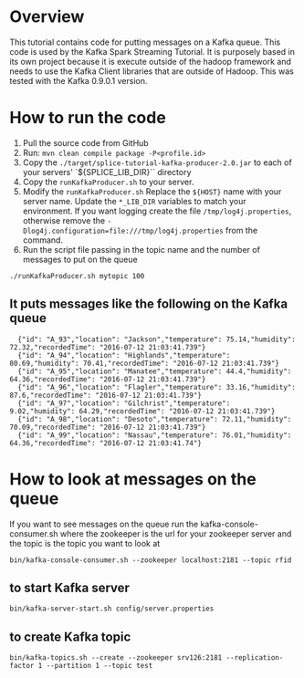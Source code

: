 # Overview
This tutorial contains code for putting messages on a Kafka queue.  This code is used by the Kafka Spark Streaming Tutorial.  It is purposely based in its own project because it is execute outside of the hadoop framework and needs 
to use the Kafka Client libraries that are outside of Hadoop.  This was tested with the Kafka 0.9.0.1 version.

# How to run the code
1.  Pull the source code from GitHub
2.  Run: `mvn clean compile package -P<profile.id>`
3.  Copy the `./target/splice-tutorial-kafka-producer-2.0.jar` to each of your servers' `${SPLICE_LIB_DIR}`` directory
4.  Copy the `runKafkaProducer.sh` to your server.
5.  Modify the `runKafkaProducer.sh`  Replace the `${HOST}` name with your server name.  Update the `*_LIB_DIR` variables to match your environment.  If you want logging create the file `/tmp/log4j.properties`, otherwise remove the `-Dlog4j.configuration=file:///tmp/log4j.properties` from the command.
6.  Run the script file passing in the topic name and the number of messages to put on the queue

```
./runKafkaProducer.sh mytopic 100
```

## It puts messages like the following on the Kafka queue
```
  {"id": "A_93","location": "Jackson","temperature": 75.14,"humidity": 72.32,"recordedTime": "2016-07-12 21:03:41.739"}
  {"id": "A_94","location": "Highlands","temperature": 80.69,"humidity": 70.41,"recordedTime": "2016-07-12 21:03:41.739"}
  {"id": "A_95","location": "Manatee","temperature": 44.4,"humidity": 64.36,"recordedTime": "2016-07-12 21:03:41.739"}
  {"id": "A_96","location": "Flagler","temperature": 33.16,"humidity": 87.6,"recordedTime": "2016-07-12 21:03:41.739"}
  {"id": "A_97","location": "Gilchrist","temperature": 9.02,"humidity": 64.29,"recordedTime": "2016-07-12 21:03:41.739"}
  {"id": "A_98","location": "Desoto","temperature": 72.11,"humidity": 70.09,"recordedTime": "2016-07-12 21:03:41.739"}
  {"id": "A_99","location": "Nassau","temperature": 76.01,"humidity": 64.36,"recordedTime": "2016-07-12 21:03:41.74"}
```

# How to look at messages on the queue<a id="viewQueue"></a>
If you want to see messages on the queue run the kafka-console-consumer.sh where the zookeeper is the url for your zookeeper server and the topic is the topic you want to look at

```
bin/kafka-console-consumer.sh --zookeeper localhost:2181 --topic rfid
```

## to start Kafka server
```
bin/kafka-server-start.sh config/server.properties
```

## to create Kafka topic
```
bin/kafka-topics.sh --create --zookeeper srv126:2181 --replication-factor 1 --partition 1 --topic test
```

